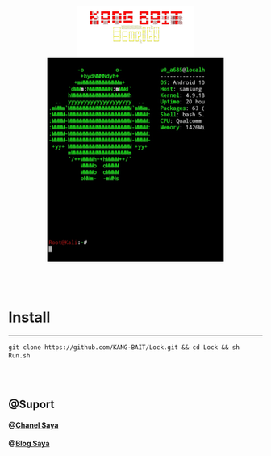 
<br><br>
<p align="center">
<img src="Img/68747470733a2f2f6b2e746f7034746f702e696f2f705f3139303834336d7232312e6a7067-removebg-preview.png" width="230">
<br>
<img src="Img/68747470733a2f2f6a2e746f7034746f702e696f2f705f3139303875646e3867302e6a7067.jpeg" width="350"><br><br><br><br>
</p>


# Install 




-------------------------------------------------------------------------

    git clone https://github.com/KANG-BAIT/Lock.git && cd Lock && sh Run.sh





<br><br>



<h2>@Suport</h2>

<h4>@<a href="https://youtube.com/c/KangBaIT">Chanel Saya</a></h4>


<h4>@<a href="https://kang-bait.blogspot.com">Blog Saya</a></h4>


